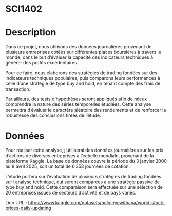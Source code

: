 # SCI1402

# Description
Dans ce projet, nous utilisons des données journalières provenant de plusieurs entreprises cotées sur différentes places boursières à travers le monde, dans le but d’évaluer la capacité des indicateurs techniques à générer des profits excédentaires.

Pour ce faire, nous élaborons des stratégies de trading fondées sur des indicateurs techniques populaires, puis comparons leurs performances à celle d’une stratégie de type buy and hold, en tenant compte des frais de transaction.

Par ailleurs, des tests d’hypothèses seront appliqués afin de mieux comprendre la nature des séries temporelles étudiées. Cette analyse permettra d’évaluer le caractère aléatoire des rendements et de renforcer la robustesse des conclusions tirées de l’étude.

# Données 
Pour réaliser cette analyse, j’utiliserai des données journalières sur les prix d’actions de diverses entreprises à l’échelle mondiale, provenant de la plateforme Kaggle. La base de données couvre la période du 3 janvier 2000 au 8 avril 2025, soit un total de 6 353 journées de cotation.

L’étude portera sur l’évaluation de plusieurs stratégies de trading fondées sur l’analyse technique, qui seront comparées à une stratégie passive de type buy and hold. Cette comparaison sera effectuée sur une sélection de 20 entreprises issues de secteurs d’activité et de pays variés.

Lien URL : https://www.kaggle.com/datasets/nelgiriyewithana/world-stock-prices-daily-updating
